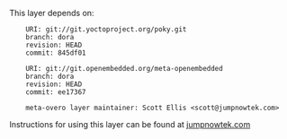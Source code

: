 This layer depends on:

        URI: git://git.yoctoproject.org/poky.git
        branch: dora
        revision: HEAD
        commit: 845df01 

        URI: git://git.openembedded.org/meta-openembedded
        branch: dora
        revision: HEAD
        commit: ee17367 

        meta-overo layer maintainer: Scott Ellis <scott@jumpnowtek.com>


Instructions for using this layer can be found at [jumpnowtek.com][overo-yocto-build]

[overo-yocto-build]: http://www.jumpnowtek.com/gumstix/overo/Overo-Systems-with-Yocto.html

